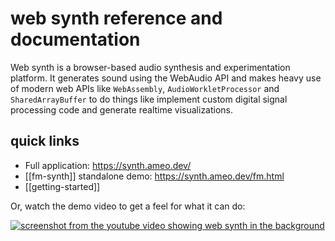 # web synth reference and documentation

Web synth is a browser-based audio synthesis and experimentation platform.  It generates sound using the WebAudio API and makes heavy use of modern web APIs like `WebAssembly`, `AudioWorkletProcessor` and `SharedArrayBuffer` to do things like implement custom digital signal processing code and generate realtime visualizations.

## quick links

* Full application: <https://synth.ameo.dev/>
* [[fm-synth]] standalone demo: <https://synth.ameo.dev/fm.html>
* [[getting-started]]

Or, watch the demo video to get a feel for what it can do:

[![screenshot from the youtube video showing web synth in the background](https://img.youtube.com/vi/42ytPljgJ_U/0.jpg)](https://www.youtube.com/watch?v=42ytPljgJ_U)
